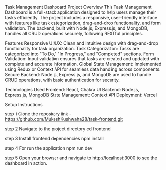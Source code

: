 Task Management Dashboard
Project Overview
This Task Management Dashboard is a full-stack application designed to help users manage their tasks efficiently. The project includes a responsive, user-friendly interface with features like task categorization, drag-and-drop functionality, and form validation. The backend, built with Node.js, Express.js, and MongoDB, handles all CRUD operations securely, following RESTful principles.

Features
Responsive UI/UX: Clean and intuitive design with drag-and-drop functionality for task organization.
Task Categorization: Tasks are categorized into "To Do," "In Progress," and "Completed" sections.
Form Validation: Input validation ensures that tasks are created and updated with complete and accurate information.
Global State Management: Implemented using Redux or Context API for seamless data handling across components.
Secure Backend: Node.js, Express.js, and MongoDB are used to handle CRUD operations, with basic authentication for security.


Technologies Used
Frontend: React, Chakra UI
Backend: Node.js, Express.js, MongoDB
State Management: Context API
Deployment: Vercel

Setup Instructions

step 1 
Clone the repository
link - https://github.com/MukeshKushwaha28/task-frontend.git

step 2 
Navigate to the project directory
cd frontend

step 3 
Install frontend dependencies
npm install

step 4 
For run the application
npm run dev

step 5
Open your browser and navigate to http://localhost:3000 to see the dashboard in action.
